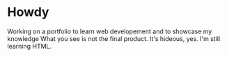# Howdy
Working on a portfolio to learn web developement and to showcase my knowledge
What you see is not the final product. It's hideous, yes. I'm still learning HTML.
